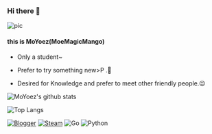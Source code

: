 ### Hi there 👋

![pic](https://tva1.sinaimg.cn/large/006pBvLrly1h6t6ahpkm3j322315oqv9.jpg)

#### this is MoYoez(MoeMagicMango)

  - Only a student~

  - Prefer to try something new>P .🤔

  - Desired for Knowledge and prefer to meet other friendly people.😉



![MoYoez's github stats](https://github-readme-stats.vercel.app/api?username=moyoez&theme=blue-green)

![Top Langs](https://github-readme-stats.vercel.app/api/top-langs/?username=moyoez&layout=compact)

[![Blogger](https://img.shields.io/badge/Blogger-FF5722?style=for-the-badge&logo=blogger&logoColor=white)](https://hi.himoyo.cn)
[![Steam](https://img.shields.io/badge/steam-%23000000.svg?style=for-the-badge&logo=steam&logoColor=white)](https://steamcommunity.com/id/akirasweetz)
![Go](https://img.shields.io/badge/go-%2300ADD8.svg?style=for-the-badge&logo=go&logoColor=white)
![Python](https://img.shields.io/badge/python-3670A0?style=for-the-badge&logo=python&logoColor=ffdd54)


